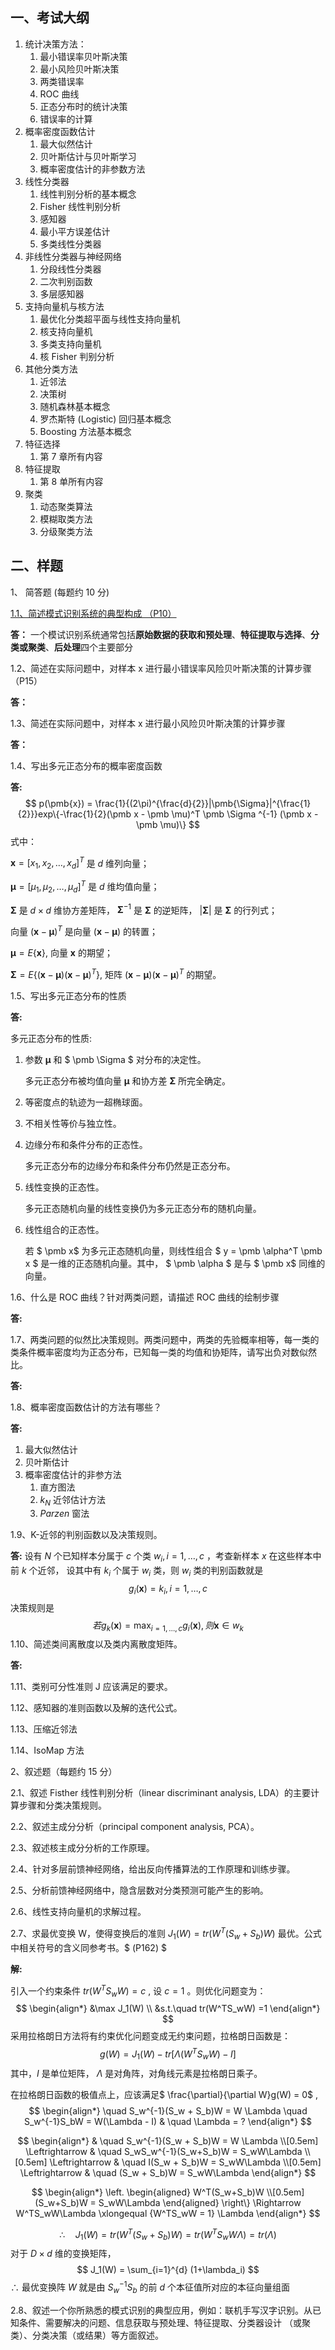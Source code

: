 ##     一、考试大纲



1. 统计决策方法：
   1. 最小错误率贝叶斯决策
   2. 最小风险贝叶斯决策
   3. 两类错误率
   4. ROC 曲线
   5. 正态分布时的统计决策
   6. 错误率的计算
2. 概率密度函数估计
   1. 最大似然估计
   2. 贝叶斯估计与贝叶斯学习
   3. 概率密度估计的非参数方法
3. 线性分类器
   1. 线性判别分析的基本概念
   2. Fisher 线性判别分析
   3. 感知器
   4. 最小平方误差估计
   5. 多类线性分类器
4. 非线性分类器与神经网络
   1. 分段线性分类器
   2. 二次判别函数
   3. 多层感知器
5. 支持向量机与核方法
   1. 最优化分类超平面与线性支持向量机
   2. 核支持向量机
   3. 多类支持向量机
   4. 核 Fisher 判别分析
6. 其他分类方法
   1. 近邻法
   2. 决策树
   3. 随机森林基本概念
   4. 罗杰斯特 (Logistic) 回归基本概念
   5. Boosting 方法基本概念
7. 特征选择
   1. 第 7 章所有内容
8. 特征提取
   1. 第 8 单所有内容
9. 聚类
   1. 动态聚类算法
   2. 模糊取类方法
   3. 分级聚类方法



## 二、样题


1、 简答题 (每题约 10 分)

<u>1.1、简述模式识别系统的典型构成 （P10）</u>

**答：** 一个模试识别系统通常包括**原始数据的获取和预处理**、**特征提取与选择**、**分类或聚类**、**后处理**四个主要部分

1.2、简述在实际问题中，对样本 x 进行最小错误率风险贝叶斯决策的计算步骤（P15）

**答：**

1.3、简述在实际问题中，对样本 x 进行最小风险贝叶斯决策的计算步骤

**答：**

1.4、写出多元正态分布的概率密度函数

**答:**
$$
p(\pmb{x}) = \frac{1}{(2\pi)^{\frac{d}{2}}|\pmb{\Sigma}|^{\frac{1}{2}}}exp\{-\frac{1}{2}(\pmb x - \pmb \mu)^T \pmb \Sigma ^{-1} (\pmb x - \pmb \mu)\}
$$
式中：

$\pmb x = [x_1, x_2, \dots, x_d]^T$ 是 $d$ 维列向量；

$\pmb \mu = [\mu_1, \mu_2, \dots, \mu_d]^T$ 是 $d$ 维均值向量；

$\pmb \Sigma$ 是 $d \times d$ 维协方差矩阵， $\pmb \Sigma^{-1}$ 是 $\pmb \Sigma$ 的逆矩阵， $|\pmb \Sigma|$ 是 $\pmb \Sigma$ 的行列式；

向量 $(\pmb x - \pmb \mu)^T$ 是向量 $(\pmb x - \pmb \mu)$ 的转置；

$\pmb \mu = E\{\pmb x\}$, 向量 $\pmb x$ 的期望；

$\pmb \Sigma = E\{ (\pmb x - \pmb \mu)(\pmb x - \pmb \mu)^T\}$,  矩阵 $(\pmb x - \pmb \mu)(\pmb x - \pmb \mu)^T$ 的期望。



1.5、写出多元正态分布的性质

**答:** 

多元正态分布的性质:

1. 参数 $\pmb \mu$ 和 $ \pmb \Sigma $ 对分布的决定性。

   多元正态分布被均值向量 $\pmb \mu$ 和协方差 $\pmb \Sigma$ 所完全确定。

2. 等密度点的轨迹为一超椭球面。

3. 不相关性等价与独立性。

4. 边缘分布和条件分布的正态性。

   多元正态分布的边缘分布和条件分布仍然是正态分布。

5. 线性变换的正态性。

   多元正态随机向量的线性变换仍为多元正态分布的随机向量。

6. 线性组合的正态性。

   若 $ \pmb x$ 为多元正态随机向量，则线性组合 $ y = \pmb \alpha^T \pmb x $ 是一维的正态随机向量。其中， $ \pmb \alpha $ 是与 $ \pmb x$ 同维的向量。

1.6、什么是 ROC 曲线？针对两类问题，请描述 ROC 曲线的绘制步骤

**答:** 

1.7、两类问题的似然比决策规则。两类问题中，两类的先验概率相等，每一类的类条件概率密度均为正态分布，已知每一类的均值和协矩阵，请写出负对数似然比。

**答:** 

1.8、概率密度函数估计的方法有哪些？

**答:** 

1. 最大似然估计
2. 贝叶斯估计
3. 概率密度估计的非参方法
   1. 直方图法
   2. $k_N$ 近邻估计方法
   3. $Parzen$ 窗法

1.9、K-近邻的判别函数以及决策规则。

**答:** 设有 $N$ 个已知样本分属于 $c$ 个类 $w_i, i=1, \dots, c$ ，考查新样本 $x$ 在这些样本中前 $k$ 个近邻， 设其中有 $k_i$ 个属于 $w_i$ 类，则 $w_i$ 类的判别函数就是
$$
g_i(\pmb x) = k_i, i=1, \dots, c
$$
决策规则是
$$
若 g_k(\pmb x) = \max_{i=1, \dots, c}g_i(\pmb x), 则 \pmb x \in w_k
$$
1.10、简述类间离散度以及类内离散度矩阵。

**答:** 

1.11、类别可分性准则 J 应该满足的要求。











1.12、感知器的准则函数以及解的迭代公式。











1.13、压缩近邻法











1.14、IsoMap 方法











2、叙述题（每题约 15 分）

2.1、叙述 Fisther 线性判别分析（linear discriminant analysis, LDA）的主要计算步骤和分类决策规则。











2.2、叙述主成分分析（principal component analysis, PCA）。











2.3、叙述核主成分分析的工作原理。











2.4、针对多层前馈神经网络，给出反向传播算法的工作原理和训练步骤。











2.5、分析前馈神经网络中，隐含层数对分类预测可能产生的影响。











2.6、线性支持向量机的求解过程。











2.7、求最优变换 W，使得变换后的准则 $J_1(W) = tr(W^T(S_w+S_b)W)$ 最优。公式中相关符号的含义同参考书。$ (P162) $ 

**解:** 

引入一个约束条件 $tr(W^TS_wW) = c$ , 设 $c=1$ 。则优化问题变为：
$$
\begin{align*}
&\max J_1(W)  \\
&s.t.\quad tr(W^TS_wW) =1
\end{align*}
$$
采用拉格朗日方法将有约束优化问题变成无约束问题，拉格朗日函数是：
$$
g(W) = J_1(W) - tr[\Lambda(W^TS_wW)-I]
$$
其中，$I$ 是单位矩阵， $\Lambda$ 是对角阵，对角线元素是拉格朗日乘子。

在拉格朗日函数的极值点上，应该满足$ \frac{\partial}{\partial W}g(W) = 0$ , 
$$
\begin{align*}
\quad S_w^{-1}(S_w + S_b)W = W \Lambda 
\quad S_w^{-1}S_bW = W(\Lambda - I)   
& \quad \Lambda = ?
\end{align*}
$$



$$
\begin{align*}
& \quad S_w^{-1}(S_w + S_b)W = W \Lambda \\[0.5em]
\Leftrightarrow & \quad S_wS_w^{-1}(S_w+S_b)W = S_wW\Lambda \\[0.5em]
\Leftrightarrow & \quad I(S_w + S_b)W = S_wW\Lambda \\[0.5em]
\Leftrightarrow & \quad (S_w + S_b)W = S_wW\Lambda
\end{align*}
$$

$$
\begin{align*}
\left.
\begin{aligned}
W^T(S_w+S_b)W \\[0.5em]
(S_w+S_b)W = S_wW\Lambda
\end{aligned}
\right\}  \Rightarrow
 W^TS_wW\Lambda \xlongequal {W^TS_wW = 1} \Lambda
\end{align*}
$$

$$
\therefore \quad J_1(W) = tr(W^T(S_w+S_b)W) = tr(W^TS_wW\Lambda) = tr(\Lambda)
$$
对于 $D \times d$ 维的变换矩阵，
$$
J_1(W) = \sum_{i=1}^{d} (1+\lambda_i)
$$
$\therefore$  最优变换阵 $W$ 就是由 $S_w^{-1}S_b$ 的前 $d$ 个本征值所对应的本征向量组面                                                                                                                                                                                                                                                                                                                                                                                                                                                                                                                                                                                                                                                                                                                                                                                                                                                                                                                                                                                                                                                                                                                                                                                                                                                                                                                                                                                                                                                                                                                                                                                                                                                                                                                                                                                                                                                                                                                                                                                                                                                                                                                                                                                                                                                                                                                                                                                                                                                                                                                                                                                                                                                                                                                                                                                                                                                                                                                                                                                                                                                                                                                                                                                                                                                                                                                                                                                                                                                                                                                                                                                                                                                                                                                                                                                                                                                                                                                                                                                                                                                                                                                                                                                                                                                                                                                                                                                                                                                                                                                                                                                                                                                                                                                                                                                                                                                                                                                                                                                                                                                                                                                                                                                                                                                                                                                                                                                                                                                                                                                                                                                                                                                                                                                                                                                                                                                                                                                                                                                                                                                                                                                                                                                                                                                                                                                                                                                                                                                                                                                                                                                                                                                                                                                                                                                                                                                                                                                                                                                                                                                                                                                                                                                                                                                                                                                                                                                                                                                                                                                                                                                                                                                                                                                                                                                                                                                                                                                                                                                                                                                                                                                                                                             



2.8、叙述一个你所熟悉的模式识别的典型应用，例如：联机手写汉字识别。从已知条件、需要解决的问题、信息获取与预处理、特征提取、分类器设计 （或聚类）、分类决策（或结果）等方面叙述。
